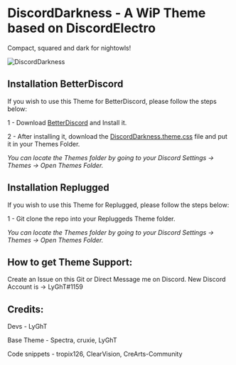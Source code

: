 # DiscordDarkness - A WiP Theme based on DiscordElectro

Compact, squared and dark for nightowls!


![DiscordDarkness](https://b.catgirlsare.sexy/bOJKiO-q.png)


## Installation BetterDiscord

If you wish to use this Theme for BetterDiscord, please follow the steps below:

1 - Download [BetterDiscord](https://github.com/rauenzi/BetterDiscordApp/releases) and Install it.

2 - After installing it, download the [DiscordDarkness.theme.css](https://github.com/LyGhT1337/DiscordDarkness/releases/) file and put it in your Themes Folder.

*You can locate the Themes folder by going to your Discord Settings -> Themes -> Open Themes Folder.*

## Installation Replugged
If you wish to use this Theme for Replugged, please follow the steps below:

1 -  Git clone the repo into your Repluggeds Theme folder.

*You can locate the Themes folder by going to your Discord Settings -> Themes -> Open Themes Folder.*

## How to get Theme Support:

Create an Issue on this Git or Direct Message me on Discord. New Discord Account is -> LyGhT#1159

## Credits:

Devs - LyGhT

Base Theme - Spectra, cruxie, LyGhT

Code snippets - tropix126, ClearVision, CreArts-Community



